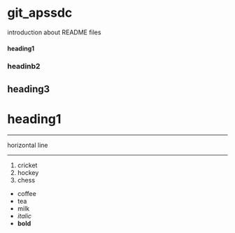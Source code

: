 # git_apssdc
introduction about README files
#### heading1
### headinb2
## heading3
# heading1

***
horizontal line
***
1. cricket
2. hockey
3. chess

- coffee
- tea
- milk
- *italic*
- **bold**












